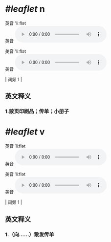 # ***\#leaflet*** n
英音 'liːflət  
英音
<audio src="./media/leaflet1.aac" controls="controls"></audio>

美音 'liːflət  
美音
<audio src="./media/leaflet2.aac" controls="controls"></audio>



| 词频 1 |  

英文释义
---
### 1.**散页印刷品；传单；小册子**  


# ***\#leaflet*** v
英音 ˈliːflət  
英音
<audio src="./media/leaflet1.aac" controls="controls"></audio>

美音 ˈliːflət  
美音
<audio src="./media/leaflet2.aac" controls="controls"></audio>



| 词频 1 |  

英文释义
---
### 1.**（向……）散发传单**  


